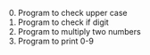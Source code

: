 0. Program to check upper case
1. Program to check if digit 
2. Program to multiply two numbers
3. Program to print 0-9
